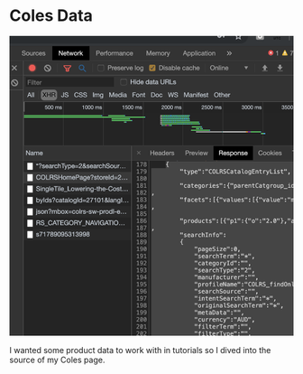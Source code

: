 # Coles Data 

![](images/chrome-console-coles-list.png)

I wanted some product data to work with in tutorials so I dived into the source of my Coles page.